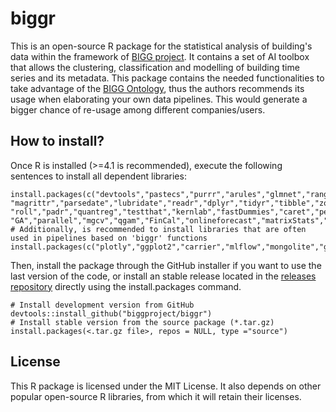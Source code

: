 # biggr

This is an open-source R package for the statistical analysis of building's data within the framework of [BIGG project](https://www.bigg-project.eu). It contains a set of AI toolbox that allows the clustering, classification and modelling of building time series and its metadata. This package contains the needed functionalities to take advantage of the [BIGG Ontology](http://www.github.com/biggproject/Ontology), thus the authors recommends its usage when elaborating your own data pipelines. This would generate a bigger chance of re-usage among different companies/users.

## How to install?
Once R is installed (>=4.1 is recommended), execute the following sentences to install all dependent libraries:
```
install.packages(c("devtools","pastecs","purrr","arules","glmnet","ranger","rdflib",
"magrittr","parsedate","lubridate","readr","dplyr","tidyr","tibble","zoo",
"roll","padr","quantreg","testthat","kernlab","fastDummies","caret","penalized",
"GA","parallel","mgcv","qgam","FinCal","onlineforecast","matrixStats","gratia")
# Additionally, is recommended to install libraries that are often used in pipelines based on 'biggr' functions
install.packages(c("plotly","ggplot2","carrier","mlflow","mongolite","gridExtra"))
```
Then, install the package through the GitHub installer if you want to use the last version of the code, or install an stable release located in the [releases repository](https://www.github.com/biggproject/biggr/releases) directly using the install.packages command.

```
# Install development version from GitHub 
devtools::install_github("biggproject/biggr")
# Install stable version from the source package (*.tar.gz) 
install.packages(<.tar.gz file>, repos = NULL, type ="source")
```

## License
This R package is licensed under the MIT License. It also depends on other popular open-source R libraries, from which it will retain their licenses.
